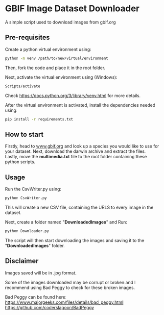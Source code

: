 
# GBIF Image Dataset Downloader

A simple script used to download images from gbif.org




## Pre-requisites

Create a python virtual environment using:
```bash
python -m venv /path/to/new/virtual/environment
```

Then, fork the code and place it in the root folder.

Next, activate the virtual environment using (Windows):
```bash
Scripts/activate
```

Check https://docs.python.org/3/library/venv.html for more details.

After the virtual environment is activated, install the dependencies needed using:

```bash
pip install -r requirements.txt
```
    
## How to start

Firstly, head to www.gbif.org and look up a species you would like to use for your dataset. Next, download the darwin archive and extract the files. Lastly, move the **multimedia.txt** file to the root folder containing these python scripts.



## Usage

Run the CsvWriter.py using:
```bash
python CsvWriter.py
```
This will create a new CSV file, containing the URLS to every image in the dataset.

Next, create a folder named "**DownloadedImages**" and Run:
```bash
python Downloader.py
```
The script will then start downloading the images and saving it to the "**DownloadedImages**" folder.

## Disclaimer

Images saved will be in .jpg format.


Some of the images downloaded may be corrupt or broken and I recommend using Bad Peggy to check for these broken images.

Bad Peggy can be found here: https://www.majorgeeks.com/files/details/bad_peggy.html
https://github.com/coderslagoon/BadPeggy
